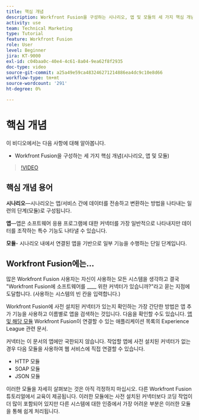 ```yaml
---
title: 핵심 개념
description: Workfront Fusion을 구성하는 시나리오, 앱 및 모듈의 세 가지 핵심 개념에 대해 알아봅니다. [!DNL Adobe Workfront Fusion].
activity: use
team: Technical Marketing
type: Tutorial
feature: Workfront Fusion
role: User
level: Beginner
jira: KT-9000
exl-id: c04baa0c-40e4-4c61-8a04-9ea62f8f2935
doc-type: video
source-git-commit: a25a49e59ca483246271214886ea4dc9c10e8d66
workflow-type: tm+mt
source-wordcount: '291'
ht-degree: 0%

---
```


# 핵심 개념

이 비디오에서는 다음 사항에 대해 알아봅니다.

* Workfront Fusion을 구성하는 세 가지 핵심 개념(시나리오, 앱 및 모듈)

>[!VIDEO](https://video.tv.adobe.com/v/335260/?quality=12&learn=on)

## 핵심 개념 용어

**시나리오**—시나리오는 앱/서비스 간에 데이터를 전송하고 변환하는 방법을 나타내는 일련의 단계(모듈)로 구성됩니다.

**앱**—앱은 소프트웨어 응용 프로그램에 대한 커넥터를 가장 일반적으로 나타내지만 데이터를 조작하는 특수 기능도 나타낼 수 있습니다.

**모듈**- 시나리오 내에서 연결된 앱을 기반으로 일부 기능을 수행하는 단일 단계입니다.

## Workfront Fusion에는...

많은 Workfront Fusion 사용자는 자신이 사용하는 모든 시스템을 생각하고 결국 &quot;Workfront Fusion에 소프트웨어를 ____ 위한 커넥터가 있습니까?&quot;라고 묻는 지점에 도달합니다. (사용하는 시스템의 빈 칸을 입력합니다.)

Workfront Fusion에 사전 설치된 커넥터가 있는지 확인하는 가장 간단한 방법은 앱 추가 기능을 사용하고 이름별로 앱을 검색하는 것입니다. 다음을 확인할 수도 있습니다. [앱 및 해당 모듈](https://experienceleague.adobe.com/docs/workfront/using/adobe-workfront-fusion/fusion-apps-and-modules/apps-and-their-modules.html?lang=en) Workfront Fusion이 연결할 수 있는 애플리케이션 목록의 Experience League 관련 문서.

커넥터는 이 문서의 앱에만 국한되지 않습니다. 작업할 앱에 사전 설치된 커넥터가 없는 경우 다음 모듈을 사용하여 웹 서비스에 직접 연결할 수 있습니다.

* HTTP 모듈
* SOAP 모듈
* JSON 모듈

이러한 모듈을 자세히 살펴보는 것은 아직 걱정하지 마십시오. 다른 Workfront Fusion 튜토리얼에서 교육이 제공됩니다. 이러한 모듈에는 사전 설치된 커넥터보다 코딩 작업이 더 많이 포함되어 있지만 다른 시스템에 대한 인증에서 가장 어려운 부분은 이러한 모듈을 통해 쉽게 처리됩니다.
